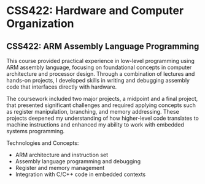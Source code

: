 # CSS422: Hardware and Computer Organization
## CSS422: ARM Assembly Language Programming

This course provided practical experience in low-level programming using ARM assembly language, focusing on foundational concepts in computer architecture and processor design. Through a combination of lectures and hands-on projects, I developed skills in writing and debugging assembly code that interfaces directly with hardware.

The coursework included two major projects, a midpoint and a final project, that presented significant challenges and required applying concepts such as register manipulation, branching, and memory addressing. These projects deepened my understanding of how higher-level code translates to machine instructions and enhanced my ability to work with embedded systems programming.

Technologies and Concepts:
- ARM architecture and instruction set
- Assembly language programming and debugging
- Register and memory management
- Integration with C/C++ code in embedded contexts
